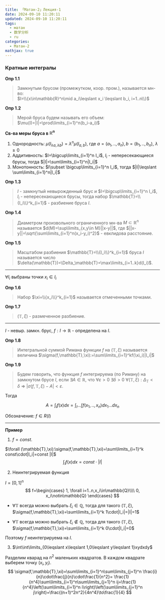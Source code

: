 ```yaml
---
title: 「Матан-2」Лекция-1
date: 2024-09-10 11:20:11
updated: 2024-09-10 11:20:11
tags:
  - матан
  - 数学分析
  - ru
categories:
  - Матан-2
mathjax: true
---
```


###  Кратные интегралы

**Опр 1.1**
> Замкнутым брусом (промежутком, коор. пром.), называется мн-во:  
> $I=\\{x\in\mathbb{R}^n\mid a_i\leqslant x_i \leqslant b_i, i=1..n\\}$

**Опр 1.2**
> Мерой бруса будем называть его объем: $\mu(I)=|I|=\prod\limits_{i=1}^n(b_i-a_i)$
 
**Св-ва меры бруса в $\mathbb{R}^n$**

1. Однородность: $\mu(I_{\lambda a, \lambda b})=\lambda^n\mu(I_{a,b})$, где $a=(a_1,..,a_n), b=(b_1,..,b_n)$, $\lambda \geqslant 0$
2. Аддитивность: $I=\bigcup\limits_{i=1}^n I_i$, $I_i$ - непересекающиеся брусы, тогда $|I|=\sum\limits_{i=1}^n|I_i|$
3. Монотонность: $I\subset \bigcup\limits_{i=1}^n I_i$, тогда $|I|\leqslant \sum\limits_{i=1}^n|I_i|$

<!--more-->

**Опр 1.3**
> $I$ - замкнутый невырожденный брус и $I=\bigcup\limits_{i=1}^n I_i$, $I_i$ - непересекающиеся брусы, 
> тогда набор $\mathbb{T}=\\{I_i\\}^k_{i=1}$ - разбиение бруса $I$.

**Опр 1.4**
> Диаметром произвольного ограниченного мн-ва $M\subset \mathbb{R}^n$ называется
> $d(M)=\sup\limits_{x,y\in M}||x-y||$, где $||x-y||=\sqrt{\sum\limits_{i=1}^n(x_i-y_i)^2}$ - евклидова расстояние.

**Опр 1.5**
> Масштабом разбиения $\mathbb{T}=\\{I_i\\}^k_{i=1}$ бруса $I$ называется
> число $\delta(\mathbb{T})=\Delta_\mathbb{T}=\max\limits_{i=1..k}d(I_i)$.

---
$\forall I_i$ выбраны точки $x_i\in I_i$

**Опр 1.6**
> Набор $\xi=\\{x_i\\}^k_{i=1}$ называется отмеченными точками. 
 
**Опр 1.7**
> $(\mathbb{T},\xi)$ - размеченное разбиение.

---
$I$ - невыр. замкн. брус, $f:I\to \mathbb{R}$ - определена на $I$.

**Опр 1.8**
> Интегральной суммой Римана функции $f$ на $(\mathbb{T},\xi)$ называется
> величина $\sigma(f,\mathbb{T},\xi):=\sum\limits_{i=1}^kf(\xi_i)|I_i|$

**Опр 1.9**
> Будем говорить, что функция $f$ интегрируема (по Риману) на замкнутом брусе $I$, если
> $\exists A\in\mathbb{R}$, что $\forall \varepsilon>0\ \exists \delta>0\ \forall (\mathbb{T},\xi):\Delta_\mathbb{T}<\delta\ \Rightarrow\ |\sigma(f,\mathbb{T},\xi)-A|<\varepsilon$.

Тогда 

$$
A=\int_I f(x)dx=\int_I\dots\int f(x_1,..,x_n)dx_1\dots dx_n
$$

Обозначение: $f\in R(I)$

---
**Пример**
1. $f=const$.

$\forall (\mathbb{T},\xi):\sigma(f,\mathbb{T},\xi)=\sum\limits_{i=1}^k const\cdot|I_i|=const |I|$
$$
\int_I f(x)dx=const\cdot|I|
$$

2. Неинтегрируемая функция

$I=[0,1]^n$
$$
f=\begin{cases}
1, \forall i=1..n,x_i\in\mathbb{Q}\\\\
0, x_i\notin\mathbb{Q}
\end{cases}
$$

- $\forall \mathbb{T}$ всегда можно выбрать $\xi_i\in\mathbb{Q}$, тогда для такого
$(\mathbb{T},\xi)$, $\sigma(f,\mathbb{T},\xi)=\sum\limits_{i=1}^k 1\cdot|I_i|=|I|=1$

- $\forall \mathbb{T}$ всегда можно выбрать $\xi_i\notin\mathbb{Q}$, тогда для такого 
$(\mathbb{T},\xi)$, $\sigma(f,\mathbb{T},\xi)=\sum\limits_{i=1}^k 0\cdot|I_i|=0$

Поэтому $f$ неинтегрируема на $I$.

3. $\int\int\limits_{0\leqslant x\leqslant 1,0\leqslant y\leqslant 1}xydxdy$

Разделим кварад на $n^2$ маленьких квадратов. В каждом квадрате выберем точку $(x_i,y_i)$.
$$
    \sigma(f,\mathbb{T},\xi)=\sum\limits_{i=1}^n\sum\limits_{j=1}^n \frac{i}{n}\cdot\frac{j}{n}\cdot\frac{1}{n^2}=
    \frac{1}{n^4}\sum\limits_{i=1}^n\sum\limits_{j=1}^n ij=\frac{1}{n^4}\left(\sum\limits_{i=1}^n i\right)\left(\sum\limits_{j=1}^n j\right)=\frac{(n+1)^2n^2}{4n^4}\to\frac{1}{4}
$$